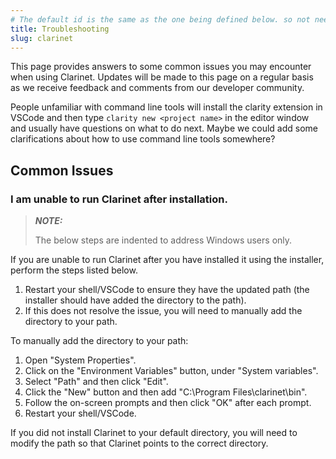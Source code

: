 ```yaml
---
# The default id is the same as the one being defined below. so not needed
title: Troubleshooting
slug: clarinet
---
```


This page provides answers to some common issues you may encounter when using Clarinet. Updates will be made to this page on a regular basis as we receive feedback and comments from our developer community.

People unfamiliar with command line tools will install the clarity extension in VSCode and then type `clarity new <project name>` in the editor window and usually have questions on what to do next. Maybe we could add some clarifications about how to use command line tools somewhere? 

## Common Issues

### I am unable to run Clarinet after installation. 

> **_NOTE:_**
>
> The below steps are indented to address Windows users only.

If you are unable to run Clarinet after you have installed it using the installer, perform the steps listed below.

1. Restart your shell/VSCode to ensure they have the updated path (the installer should have added the directory to the path).
2. If this does not resolve the issue, you will need to manually add the directory to your path.

To manually add the directory to your path:

1. Open "System Properties".
2. Click on the "Environment Variables" button, under "System variables".
3. Select "Path" and then click "Edit". 
4. Click the "New" button and then add "C:\Program Files\clarinet\bin".
5. Follow the on-screen prompts and then click "OK" after each prompt.
6. Restart your shell/VSCode.

If you did not install Clarinet to your default directory, you will need to modify the path so that Clarinet points to the correct directory. 
